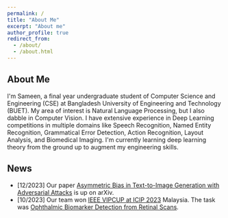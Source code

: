 ```yaml
---
permalink: /
title: "About Me"
excerpt: "About me"
author_profile: true
redirect_from: 
  - /about/
  - /about.html
---
```


## About Me
I'm Sameen, a final year undergraduate student of Computer Science and Engineering (CSE) at Bangladesh University of Engineering and Technology (BUET). My area of interest is Natural Language Processing, but I also dabble in Computer Vision. I have extensive experience in Deep Learning competitions in multiple domains like Speech Recognition, Named Entity Recognition, Grammatical Error Detection, Action Recognition, Layout Analysis, and  Biomedical Imaging. I'm currently learning deep learning theory from the ground up to augment my engineering skills.

## News
+ [12/2023] Our paper [Asymmetric Bias in Text-to-Image Generation with Adversarial Attacks](https://arxiv.org/abs/2312.14440) is up on arXiv.
+ [10/2023] Our team won [IEEE VIPCUP at ICIP 2023](https://signalprocessingsociety.org/community-involvement/video-image-processing-cup) Malaysia. The task was [Ophthalmic Biomarker Detection from Retinal Scans](https://alregib.ece.gatech.edu/2023-vip-cup/).

